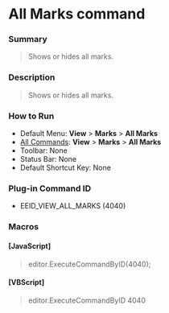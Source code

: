# All Marks command

### Summary

> Shows or hides all marks.

### Description

> Shows or hides all marks.

### How to Run

- Default Menu: **View** \> **Marks** \> **All Marks**
- [All Commands](../tools/all_commands): **View** >
**Marks** \> **All Marks**
- Toolbar: None
- Status Bar: None
- Default Shortcut Key: None

### Plug-in Command ID

- EEID\_VIEW\_ALL\_MARKS (4040)

### Macros

#### \[JavaScript\]

> editor.ExecuteCommandByID(4040);

#### \[VBScript\]

> editor.ExecuteCommandByID 4040
